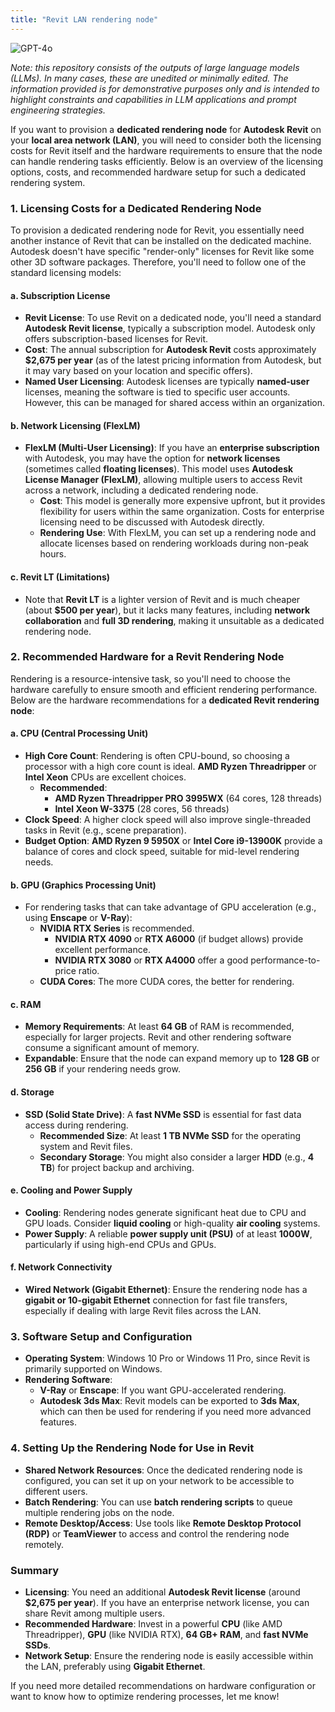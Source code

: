 ```yaml
---
title: "Revit LAN rendering node"
---
```

![GPT-4o](https://img.shields.io/badge/GPT--4o-3333FF?style=for-the-badge&logo=openai&logoColor=white)



*Note: this repository consists of the outputs of large language models (LLMs). In many cases, these are unedited or minimally edited. The information provided is for demonstrative purposes only and is intended to highlight constraints and capabilities in LLM applications and prompt engineering strategies.*


If you want to provision a **dedicated rendering node** for **Autodesk Revit** on your **local area network (LAN)**, you will need to consider both the licensing costs for Revit itself and the hardware requirements to ensure that the node can handle rendering tasks efficiently. Below is an overview of the licensing options, costs, and recommended hardware setup for such a dedicated rendering system.

### **1. Licensing Costs for a Dedicated Rendering Node**

To provision a dedicated rendering node for Revit, you essentially need another instance of Revit that can be installed on the dedicated machine. Autodesk doesn't have specific "render-only" licenses for Revit like some other 3D software packages. Therefore, you'll need to follow one of the standard licensing models:

#### **a. Subscription License**
- **Revit License**: To use Revit on a dedicated node, you'll need a standard **Autodesk Revit license**, typically a subscription model. Autodesk only offers subscription-based licenses for Revit.
- **Cost**: The annual subscription for **Autodesk Revit** costs approximately **$2,675 per year** (as of the latest pricing information from Autodesk, but it may vary based on your location and specific offers).
- **Named User Licensing**: Autodesk licenses are typically **named-user** licenses, meaning the software is tied to specific user accounts. However, this can be managed for shared access within an organization.

#### **b. Network Licensing (FlexLM)**
- **FlexLM (Multi-User Licensing)**: If you have an **enterprise subscription** with Autodesk, you may have the option for **network licenses** (sometimes called **floating licenses**). This model uses **Autodesk License Manager (FlexLM)**, allowing multiple users to access Revit across a network, including a dedicated rendering node.
  - **Cost**: This model is generally more expensive upfront, but it provides flexibility for users within the same organization. Costs for enterprise licensing need to be discussed with Autodesk directly.
  - **Rendering Use**: With FlexLM, you can set up a rendering node and allocate licenses based on rendering workloads during non-peak hours.

#### **c. Revit LT (Limitations)**
- Note that **Revit LT** is a lighter version of Revit and is much cheaper (about **$500 per year**), but it lacks many features, including **network collaboration** and **full 3D rendering**, making it unsuitable as a dedicated rendering node.

### **2. Recommended Hardware for a Revit Rendering Node**

Rendering is a resource-intensive task, so you'll need to choose the hardware carefully to ensure smooth and efficient rendering performance. Below are the hardware recommendations for a **dedicated Revit rendering node**:

#### **a. CPU (Central Processing Unit)**
- **High Core Count**: Rendering is often CPU-bound, so choosing a processor with a high core count is ideal. **AMD Ryzen Threadripper** or **Intel Xeon** CPUs are excellent choices.
  - **Recommended**: 
    - **AMD Ryzen Threadripper PRO 3995WX** (64 cores, 128 threads)
    - **Intel Xeon W-3375** (28 cores, 56 threads)
- **Clock Speed**: A higher clock speed will also improve single-threaded tasks in Revit (e.g., scene preparation).
- **Budget Option**: **AMD Ryzen 9 5950X** or **Intel Core i9-13900K** provide a balance of cores and clock speed, suitable for mid-level rendering needs.

#### **b. GPU (Graphics Processing Unit)**
- For rendering tasks that can take advantage of GPU acceleration (e.g., using **Enscape** or **V-Ray**):
  - **NVIDIA RTX Series** is recommended. 
    - **NVIDIA RTX 4090** or **RTX A6000** (if budget allows) provide excellent performance.
    - **NVIDIA RTX 3080** or **RTX A4000** offer a good performance-to-price ratio.
  - **CUDA Cores**: The more CUDA cores, the better for rendering.

#### **c. RAM**
- **Memory Requirements**: At least **64 GB** of RAM is recommended, especially for larger projects. Revit and other rendering software consume a significant amount of memory.
- **Expandable**: Ensure that the node can expand memory up to **128 GB** or **256 GB** if your rendering needs grow.

#### **d. Storage**
- **SSD (Solid State Drive)**: A **fast NVMe SSD** is essential for fast data access during rendering. 
  - **Recommended Size**: At least **1 TB NVMe SSD** for the operating system and Revit files.
  - **Secondary Storage**: You might also consider a larger **HDD** (e.g., **4 TB**) for project backup and archiving.

#### **e. Cooling and Power Supply**
- **Cooling**: Rendering nodes generate significant heat due to CPU and GPU loads. Consider **liquid cooling** or high-quality **air cooling** systems.
- **Power Supply**: A reliable **power supply unit (PSU)** of at least **1000W**, particularly if using high-end CPUs and GPUs.

#### **f. Network Connectivity**
- **Wired Network (Gigabit Ethernet)**: Ensure the rendering node has a **gigabit or 10-gigabit Ethernet** connection for fast file transfers, especially if dealing with large Revit files across the LAN.

### **3. Software Setup and Configuration**
- **Operating System**: Windows 10 Pro or Windows 11 Pro, since Revit is primarily supported on Windows.
- **Rendering Software**:
  - **V-Ray** or **Enscape**: If you want GPU-accelerated rendering.
  - **Autodesk 3ds Max**: Revit models can be exported to **3ds Max**, which can then be used for rendering if you need more advanced features.
  
### **4. Setting Up the Rendering Node for Use in Revit**
- **Shared Network Resources**: Once the dedicated rendering node is configured, you can set it up on your network to be accessible to different users.
- **Batch Rendering**: You can use **batch rendering scripts** to queue multiple rendering jobs on the node.
- **Remote Desktop/Access**: Use tools like **Remote Desktop Protocol (RDP)** or **TeamViewer** to access and control the rendering node remotely.

### **Summary**
- **Licensing**: You need an additional **Autodesk Revit license** (around **$2,675 per year**). If you have an enterprise network license, you can share Revit among multiple users.
- **Recommended Hardware**: Invest in a powerful **CPU** (like AMD Threadripper), **GPU** (like NVIDIA RTX), **64 GB+ RAM**, and **fast NVMe SSDs**.
- **Network Setup**: Ensure the rendering node is easily accessible within the LAN, preferably using **Gigabit Ethernet**.

If you need more detailed recommendations on hardware configuration or want to know how to optimize rendering processes, let me know!